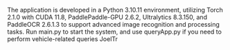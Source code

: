 The application is developed in a Python 3.10.11 environment, utilizing Torch 2.1.0 with CUDA 11.8, PaddlePaddle-GPU 2.6.2, Ultralytics 8.3.150, and PaddleOCR 2.6.1.3 to support advanced image recognition and processing tasks. Run main.py to start the system, and use queryApp.py if you need to perform vehicle-related queries
JoelTr